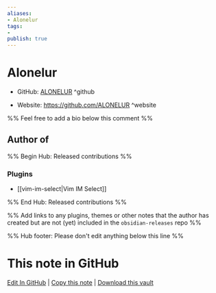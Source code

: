 ```yaml
---
aliases:
- Alonelur
tags:
- 
publish: true
---
```


# Alonelur

- GitHub: [ALONELUR](https://github.com/ALONELUR/) ^github
<!-- - Discord: `@` ^discord-->
- Website: <https://github.com/ALONELUR> ^website
<!-- - [[Publish sites|Publish site]]: ^publish-->

%% Feel free to add a bio below this comment %%


## Author of

%% Begin Hub: Released contributions %%
### Plugins
- [[vim-im-select|Vim IM Select]]

%% End Hub: Released contributions %%

%% Add links to any plugins, themes or other notes that the author has created but are not (yet) included in the `obsidian-releases` repo %%

<!--
### Unlisted plugins

- 
-->

<!--
### Others

- 
-->

<!--
## Sponsor this author

- [[GitHub sponsors]]: [Sponsor @ALONELUR on GitHub Sponsors](https://github.com/sponsors/ALONELUR) ^github-sponsor
- [[Buy me a coffee]]: ^buy-me-a-coffee
- [[PayPal]]: ^paypal
- [[Patreon]]: ^patreon

-->

<!--
## Follow this author

- [[YouTube Channels|On YouTube]]: ^youtube
- Twitter: ^twitter
- ...
-->

%% Hub footer: Please don't edit anything below this line %%

# This note in GitHub

<span class="git-footer">[Edit In GitHub](https://github.dev/obsidian-community/obsidian-hub/blob/main/01%20-%20Community/People/ALONELUR.md "git-hub-edit-note") | [Copy this note](https://raw.githubusercontent.com/obsidian-community/obsidian-hub/main/01%20-%20Community/People/ALONELUR.md "git-hub-copy-note") | [Download this vault](https://github.com/obsidian-community/obsidian-hub/archive/refs/heads/main.zip "git-hub-download-vault") </span>